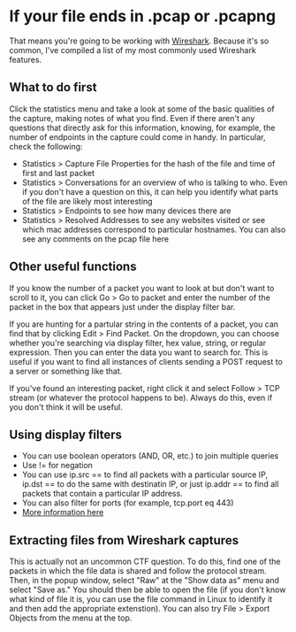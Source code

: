 # If your file ends in .pcap or .pcapng

That means you're going to be working with [Wireshark](https://www.wireshark.org/docs/). Because it's so common, I've compiled a list of my most commonly used Wireshark features.

## What to do first

Click the statistics menu and take a look at some of the basic qualities of the capture, making notes of what you find. Even if there aren't any questions that directly ask for this information, knowing, for example, the number of endpoints in the capture could come in handy. In particular, check the following:

* Statistics > Capture File Properties for the hash of the file and time of first and last packet
* Statistics > Conversations for an overview of who is talking to who. Even if you don't have a question on this, it can help you identify what parts of the file are likely most interesting
* Statistics > Endpoints to see how many devices there are
* Statistics > Resolved Addresses to see any websites visited or see which mac addresses correspond to particular hostnames. You can also see any comments on the pcap file here

## Other useful functions

If you know the number of a packet you want to look at but don't want to scroll to it, you can click Go > Go to packet and enter the number of the packet in the box that appears just under the display filter bar.

If you are hunting for a partular string in the contents of a packet, you can find that by clicking Edit > Find Packet. On the dropdown, you can choose whether you're searching via display filter, hex value, string, or regular expression. Then you can enter the data you want to search for. This is useful if you want to find all instances of clients sending a POST request to a server or something like that.

If you've found an interesting packet, right click it and select Follow > TCP stream (or whatever the protocol happens to be). Always do this, even if you don't think it will be useful.

## Using display filters

* You can use boolean operators (AND, OR, etc.) to join multiple queries
* Use != for negation
* You can use ip.src == to find all packets with a particular source IP, ip.dst == to do the same with destinatin IP, or just ip.addr == to find all packets that contain a particular IP address.
* You can also filter for ports (for example, tcp.port eq 443)
* [More information here](https://wiki.wireshark.org/DisplayFilters)

## Extracting files from Wireshark captures

This is actually not an uncommon CTF question. To do this, find one of the packets in which the file data is shared and follow the protocol stream. Then, in the popup window, select "Raw" at the "Show data as" menu and select "Save as." You should then be able to open the file (if you don't know what kind of file it is, you can use the file command in Linux to identify it and then add the appropriate extenstion). You can also try File > Export Objects from the menu at the top.
